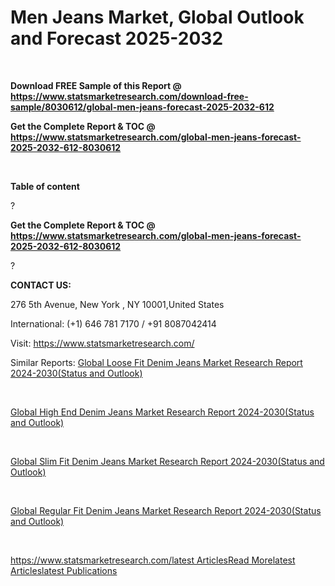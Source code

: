 <h1>Men Jeans Market, Global Outlook and Forecast 2025-2032</h1><br/><p><strong>Download FREE Sample of this Report @ <a href="https://www.statsmarketresearch.com/download-free-sample/8030612/global-men-jeans-forecast-2025-2032-612">https://www.statsmarketresearch.com/download-free-sample/8030612/global-men-jeans-forecast-2025-2032-612</a></strong></p>
 
 
 
 <div><b>Get the Complete Report & TOC @ <a href="https://www.statsmarketresearch.com/global-men-jeans-forecast-2025-2032-612-8030612">https://www.statsmarketresearch.com/global-men-jeans-forecast-2025-2032-612-8030612</a></b></div>
 
 
 
 <p><br />
 
 <b>Table of content</b></p>
 
 
 
 <p>? </p>
 
 
 
 <div><b>Get the Complete Report & TOC @ <a href="https://www.statsmarketresearch.com/global-men-jeans-forecast-2025-2032-612-8030612">https://www.statsmarketresearch.com/global-men-jeans-forecast-2025-2032-612-8030612</a></b></div>
 
 
 
 <p>? </p>
 
 
 
 <p><b>CONTACT US:</b><br />
 
 276 5th Avenue, New York , NY 10001,United States<br />
 
 International: (+1) 646 781 7170 / +91 8087042414<br />
 
 Visit: <a href="https://www.statsmarketresearch.com/">https://www.statsmarketresearch.com/</a><br />
 
 Similar Reports: <a href="https://www.statsmarketresearch.com/global-men-jeans-forecast-2025-2032-612-8030612">Global Loose Fit Denim Jeans Market Research Report 2024-2030(Status and Outlook)</a><br />
 
 <br />
 
 <a href="https://www.statsmarketresearch.com/global-men-jeans-forecast-2025-2032-612-8030612">Global High End Denim Jeans Market Research Report 2024-2030(Status and Outlook)</a><br />
 
 <br />
 
 <a href="https://www.statsmarketresearch.com/global-men-jeans-forecast-2025-2032-612-8030612">Global Slim Fit Denim Jeans Market Research Report 2024-2030(Status and Outlook)</a><br />
 
 <br />
 
 <a href="https://www.statsmarketresearch.com/global-men-jeans-forecast-2025-2032-612-8030612">Global Regular Fit Denim Jeans Market Research Report 2024-2030(Status and Outlook)</a><br />
 
 <br />
 
 <a href="https://gyeongbokgung.com">https://www.statsmarketresearch.com/</a><a href="https://hallyeomaritime.com">latest Articles</a><a href="https://jingwansa.com">Read More</a><a href="https://nguoiviet.jp/">latest Articles</a><a href="https://www.intelmarketresearch.com/">latest Publications</a></p>